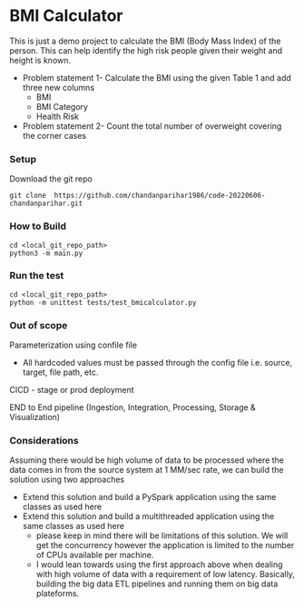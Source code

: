 BMI Calculator 
=============

This is just a demo project to calculate the BMI (Body Mass Index) of the person. This can help identify the high risk people given their weight and height is known.
* Problem statement 1- Calculate the BMI using the given Table 1 and add three new columns
  * BMI 
  * BMI Category 
  * Health Risk
* Problem statement 2- Count the total number of overweight covering the corner cases

###  Setup
Download the git repo
```
git clone  https://github.com/chandanparihar1986/code-20220606-chandanparihar.git
```


###  How to Build
```
cd <local_git_repo_path>
python3 -m main.py
```

###  Run the test
```
cd <local_git_repo_path>
python -m unittest tests/test_bmicalculator.py 
```

###  Out of scope
Parameterization using confile file 
   * All hardcoded values must be passed through the config file i.e. source, target, file path, etc.

CICD - stage or prod deployment

END to End pipeline   (Ingestion, Integration, Processing, Storage & Visualization)



###  Considerations
Assuming there would be high volume of data to be processed where the data comes in from the source system at 1 MM/sec rate, we can build the solution
using two approaches
* Extend this solution and build a PySpark application using the same classes as used here
* Extend this solution and build a multithreaded application using the same classes as used here
     * please keep in mind there will be limitations of this solution. We will get the concurrency 
          however the application is limited to the number of CPUs available per machine.
     * I would lean towards using the first approach above when dealing with high volume of data with a requirement of low latency.
          Basically, building the big data ETL pipelines and running them on big data plateforms.


